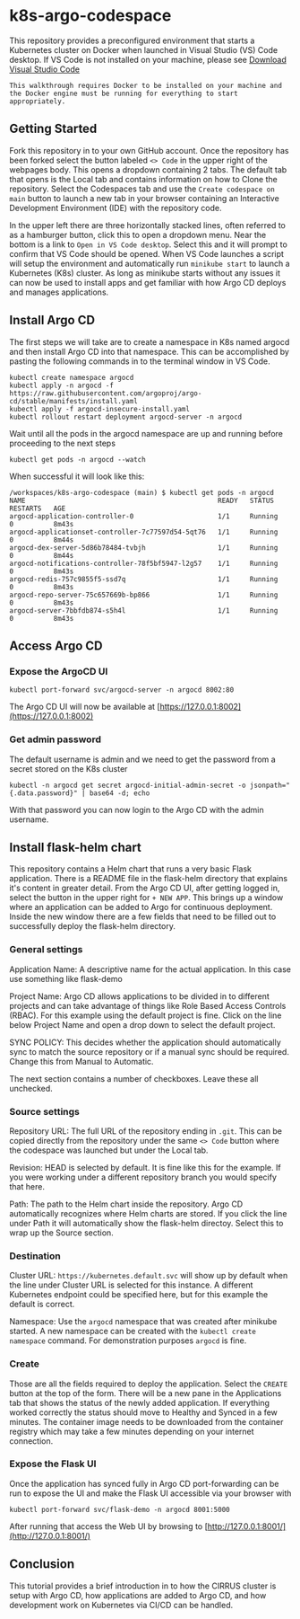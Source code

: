 # k8s-argo-codespace
This repository provides a preconfigured environment that starts a Kubernetes cluster on Docker when launched in Visual Studio (VS) Code desktop. If VS Code is not installed on your machine, please see [Download Visual Studio Code](https://code.visualstudio.com/download) 

```note
This walkthrough requires Docker to be installed on your machine and the Docker engine must be running for everything to start appropriately. 
```

## Getting Started
Fork this repository in to your own GitHub account. Once the repository has been forked select the button labeled `<> Code` in the upper right of the webpages body. This opens a dropdown containing 2 tabs. The default tab that opens is the Local tab and contains information on how to Clone the repository. Select the Codespaces tab and use the `Create codespace on main` button to launch a new tab in your browser containing an Interactive Development Environment (IDE) with the repository code.  

In the upper left there are three horizontally stacked lines, often referred to as a hamburger button, click this to open a dropdown menu. Near the bottom is a link to `Open in VS Code desktop`. Select this and it will prompt to confirm that VS Code should be opened. When VS Code launches a script will setup the environment and automatically run `minikube start` to launch a Kubernetes (K8s) cluster. As long as minikube starts without any issues it can now be used to install apps and get familiar with how Argo CD deploys and manages applications. 

## Install Argo CD

The first steps we will take are to create a namespace in K8s named argocd and then install Argo CD into that namespace. This can be accomplished by pasting the following commands in to the terminal window in VS Code.

```
kubectl create namespace argocd
kubectl apply -n argocd -f https://raw.githubusercontent.com/argoproj/argo-cd/stable/manifests/install.yaml
kubectl apply -f argocd-insecure-install.yaml
kubectl rollout restart deployment argocd-server -n argocd
```

Wait until all the pods in the argocd namespace are up and running before proceeding to the next steps

```
kubectl get pods -n argocd --watch
```

When successful it will look like this:

```
/workspaces/k8s-argo-codespace (main) $ kubectl get pods -n argocd
NAME                                                READY   STATUS    RESTARTS   AGE
argocd-application-controller-0                     1/1     Running   0          8m43s
argocd-applicationset-controller-7c77597d54-5qt76   1/1     Running   0          8m44s
argocd-dex-server-5d86b78484-tvbjh                  1/1     Running   0          8m44s
argocd-notifications-controller-78f5bf5947-l2g57    1/1     Running   0          8m43s
argocd-redis-757c9855f5-ssd7q                       1/1     Running   0          8m43s
argocd-repo-server-75c657669b-bp866                 1/1     Running   0          8m43s
argocd-server-7bbfdb874-s5h4l                       1/1     Running   0          8m43s
```

## Access Argo CD

### Expose the ArgoCD UI

`kubectl port-forward svc/argocd-server -n argocd 8002:80`

The Argo CD UI will now be available at [https://127.0.0.1:8002](https://127.0.0.1:8002)

### Get admin password

The default username is admin and we need to get the password from a secret stored on the K8s cluster

`kubectl -n argocd get secret argocd-initial-admin-secret -o jsonpath="{.data.password}" | base64 -d; echo`

With that password you can now login to the Argo CD with the admin username. 

## Install flask-helm chart

This repository contains a Helm chart that runs a very basic Flask application. There is a README file in the flask-helm directory that explains it's content in greater detail. From the Argo CD UI, after getting logged in, select the button in the upper right for `+ NEW APP`. This brings up a window where an application can be added to Argo for continuous deployment. Inside the new window there are a few fields that need to be filled out to successfully deploy the flask-helm directory. 

### General settings

Application Name: A descriptive name for the actual application. In this case use something like flask-demo

Project Name: Argo CD allows applications to be divided in to different projects and can take advantage of things like Role Based Access Controls (RBAC). For this example using the default project is fine. Click on the line below Project Name and open a drop down to select the default project. 

SYNC POLICY: This decides whether the application should automatically sync to match the source repository or if a manual sync should be required. Change this from Manual to Automatic.

The next section contains a number of checkboxes. Leave these all unchecked. 

### Source settings

Repository URL: The full URL of the repository ending in `.git`. This can be copied directly from the repository under the same `<> Code` button where the codespace was launched but under the Local tab.  

Revision: HEAD is selected by default. It is fine like this for the example. If you were working under a different repository branch you would specify that here.

Path: The path to the Helm chart inside the repository. Argo CD automatically recognizes where Helm charts are stored. If you click the line under Path it will automatically show the flask-helm directoy. Select this to wrap up the Source section. 

### Destination

Cluster URL: `https://kubernetes.default.svc` will show up by default when the line under Cluster URL is selected for this instance. A different Kubernetes endpoint could be specified here, but for this example the default is correct.

Namespace: Use the `argocd` namespace that was created after minikube started. A new namespace can be created with the `kubectl create namespace` command. For demonstration purposes `argocd` is fine. 

### Create

Those are all the fields required to deploy the application. Select the `CREATE` button at the top of the form. There will be a new pane in the Applications tab that shows the status of the newly added application. If everything worked correctly the status should move to Healthy and Synced in a few minutes. The container image needs to be downloaded from the container registry which may take a few minutes depending on your internet connection.  

### Expose the Flask UI

Once the application has synced fully in Argo CD port-forwarding can be run to expose the UI and make the Flask UI accessible via your browser with

`kubectl port-forward svc/flask-demo -n argocd 8001:5000`

After running that access the Web UI by browsing to [http://127.0.0.1:8001/](http://127.0.0.1:8001/)

## Conclusion

This tutorial provides a brief introduction in to how the CIRRUS cluster is setup with Argo CD, how applications are added to Argo CD, and how development work on Kubernetes via CI/CD can be handled. 